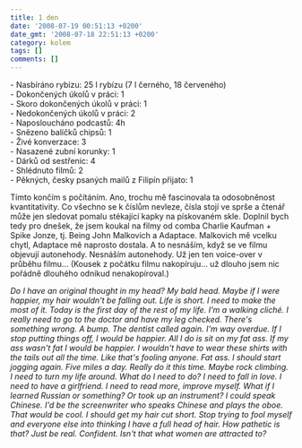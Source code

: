 ```yaml
---
title: 1 den
date: '2008-07-19 00:51:13 +0200'
date_gmt: '2008-07-18 22:51:13 +0200'
category: kolem
tags: []
comments: []
---
```

<p>- Nasbíráno rybízu: 25 l rybízu (7 l černého, 18 červeného)<br />
- Dokončených úkolů v práci: 1<br />
- Skoro dokončených úkolů v práci: 1<br />
- Nedokončených úkolů v práci: 2<br />
- Naposloucháno podcastů: 4h<br />
- Snězeno balíčků chipsů: 1<br />
- Živé konverzace: 3<br />
- Nasazené zubní korunky: 1<br />
- Dárků od sestřenic: 4<br />
- Shlédnuto filmů: 2<br />
- Pěkných, česky psaných mailů z Filipín přijato: 1</p>
<p>Tímto končím s počítáním. Ano, trochu mě fascinovala ta odosobněnost kvantitativity. Co všechno se k číslům nevleze, čísla stojí ve sprše a čtenář může jen sledovat pomalu stékající kapky na pískovaném skle. Doplnil bych tedy pro dnešek, že jsem koukal na filmy od comba Charlie Kaufman + Spike Jonze, tj. Being John Malkovich a Adaptace. Malkovich mě vcelku chytl, Adaptace mě naprosto dostala. A to nesnáším, když se ve filmu objevují autonehody. Nesnáším autonehody. Už jen ten voice-over v průběhu filmu... (Kousek z počátku filmu nakopíruju... už dlouho jsem nic pořádně dlouhého odnikud nenakopíroval.)</p>
<p><em>Do I have an original thought in my head? My bald head. Maybe if I were happier, my hair wouldn't be falling out. Life is short. I need to make the most of it. Today is the first day of the rest of my life. I'm a walking cliché. I really need to go to the doctor and have my leg checked. There's something wrong. A bump. The dentist called again. I'm way overdue. If I stop putting things off, I would be happier. All I do is sit on my fat ass. If my ass wasn't fat I would be happier. I wouldn't have to wear these shirts with the tails out all the time. Like that's fooling anyone. Fat ass. I should start jogging again. Five miles a day. Really do it this time. Maybe rock climbing. I need to turn my life around. What do I need to do? I need to fall in love. I need to have a girlfriend. I need to read more, improve myself. What if I learned Russian or something? Or took up an instrument? I could speak Chinese. I'd be the screenwriter who speaks Chinese and plays the oboe. That would be cool. I should get my hair cut short. Stop trying to fool myself and everyone else into thinking I have a full head of hair. How pathetic is that? Just be real. Confident. Isn't that what women are attracted to?</em></p>
